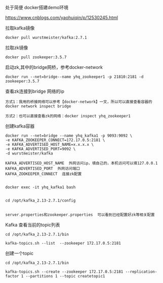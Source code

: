 处于简便 docker搭建demo环境



https://www.cnblogs.com/yaohuiqin/p/12530245.html

拉取kafka镜像

```
docker pull wurstmeister/kafka:2.7.1
```

拉取zk镜像

```
docker pull zookeeper:3.5.7
```

启动zk,其中的bridge网桥，参考docker-network

```
docker run --net=bridge--name yhq_zookeeper1 -p 21810:2181 -d zookeeper:3.5.7
```

查看zk连接到bridge 网络的ip

```
方式1：我用的桥接网络可以参考【docker-network】一文，所以可以直接查看容器的docker network inspect bridge

方式2：也可以直接查看zk的网络：docker inspect yhq_zookeeper1
```

创建kafka容器

```
docker run --net=bridge --name yhq_kafka1 -p 9093:9092 \
-e KAFKA_ZOOKEEPER_CONNECT=172.17.0.5:2181 \
-e KAFKA_ADVERTISED_HOST_NAME=x.x.x.x \
-e KAFKA_ADVERTISED_PORT=9092 \
-d wurstmeister/kafka

KAFKA_ADVERTISED_HOST_NAME  外网访问ip，填自己的，本机访问可以填127.0.0.1
KAFKA_ADVERTISED_PORT  外网访问端口
KAFKA_ZOOKEEPER_CONNECT  连接zk配置
```



```
	
docker exec -it yhq_kafka1 bash


cd /opt/kafka_2.13-2.7.1/config


server.properties和zookeeper.properties  可以看到已经配置好zk等相关配置
```

Kafka 查看当前的topic列表

```
cd /opt/kafka_2.13-2.7.1/bin

kafka-topics.sh --list  --zookeeper 172.17.0.5:2181
```

创建一个topic

```
cd /opt/kafka_2.13-2.7.1/bin

kafka-topics.sh --create --zookeeper 172.17.0.5:2181 --replication-factor 1 --partitions 1 --topic createtopic1
```

